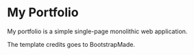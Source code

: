 # My Portfolio

My portfolio is a simple single-page monolithic web application.

The template credits goes to BootstrapMade.
